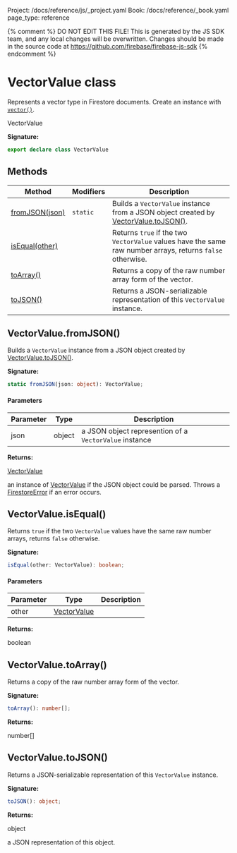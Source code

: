 Project: /docs/reference/js/_project.yaml
Book: /docs/reference/_book.yaml
page_type: reference

{% comment %}
DO NOT EDIT THIS FILE!
This is generated by the JS SDK team, and any local changes will be
overwritten. Changes should be made in the source code at
https://github.com/firebase/firebase-js-sdk
{% endcomment %}

# VectorValue class
Represents a vector type in Firestore documents. Create an instance with <code>[vector()](./firestore_.md#vector_0dbdaf2)</code>.

 VectorValue

<b>Signature:</b>

```typescript
export declare class VectorValue 
```

## Methods

|  Method | Modifiers | Description |
|  --- | --- | --- |
|  [fromJSON(json)](./firestore_.vectorvalue.md#vectorvaluefromjson) | <code>static</code> | Builds a <code>VectorValue</code> instance from a JSON object created by [VectorValue.toJSON()](./firestore_.vectorvalue.md#vectorvaluetojson)<!-- -->. |
|  [isEqual(other)](./firestore_.vectorvalue.md#vectorvalueisequal) |  | Returns <code>true</code> if the two <code>VectorValue</code> values have the same raw number arrays, returns <code>false</code> otherwise. |
|  [toArray()](./firestore_.vectorvalue.md#vectorvaluetoarray) |  | Returns a copy of the raw number array form of the vector. |
|  [toJSON()](./firestore_.vectorvalue.md#vectorvaluetojson) |  | Returns a JSON-serializable representation of this <code>VectorValue</code> instance. |

## VectorValue.fromJSON()

Builds a `VectorValue` instance from a JSON object created by [VectorValue.toJSON()](./firestore_.vectorvalue.md#vectorvaluetojson)<!-- -->.

<b>Signature:</b>

```typescript
static fromJSON(json: object): VectorValue;
```

#### Parameters

|  Parameter | Type | Description |
|  --- | --- | --- |
|  json | object | a JSON object represention of a <code>VectorValue</code> instance |

<b>Returns:</b>

[VectorValue](./firestore_.vectorvalue.md#vectorvalue_class)

an instance of [VectorValue](./firestore_.vectorvalue.md#vectorvalue_class) if the JSON object could be parsed. Throws a [FirestoreError](./firestore_.firestoreerror.md#firestoreerror_class) if an error occurs.

## VectorValue.isEqual()

Returns `true` if the two `VectorValue` values have the same raw number arrays, returns `false` otherwise.

<b>Signature:</b>

```typescript
isEqual(other: VectorValue): boolean;
```

#### Parameters

|  Parameter | Type | Description |
|  --- | --- | --- |
|  other | [VectorValue](./firestore_.vectorvalue.md#vectorvalue_class) |  |

<b>Returns:</b>

boolean

## VectorValue.toArray()

Returns a copy of the raw number array form of the vector.

<b>Signature:</b>

```typescript
toArray(): number[];
```
<b>Returns:</b>

number\[\]

## VectorValue.toJSON()

Returns a JSON-serializable representation of this `VectorValue` instance.

<b>Signature:</b>

```typescript
toJSON(): object;
```
<b>Returns:</b>

object

a JSON representation of this object.

